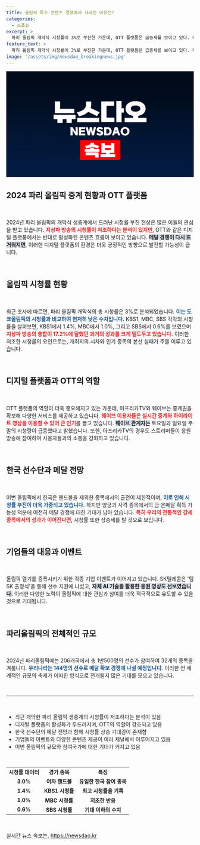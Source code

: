 ```yaml
---
title: 올림픽 특수 콘텐츠 경쟁에서 사라진 이유는?
categories:
  - 스포츠
excerpt: >
  파리 올림픽 개막식 시청률이 3%로 부진한 가운데, OTT 플랫폼은 급증세를 보이고 있다. 메달 소식이 이어지면 온라인 콘텐츠 경쟁이 뜨거워질 전망이다. 대한민국 선수단을 응원하는 각종 이벤트와 기업들의 지원이 올림픽 열기를 끌어올릴 수 있을지 주목된다.
feature_text: >
  파리 올림픽 개막식 시청률이 3%로 부진한 가운데, OTT 플랫폼은 급증세를 보이고 있다. 메달 소식이 이어지면 온라인 콘텐츠 경쟁이 뜨거워질 전망이다. 대한민국 선수단을 응원하는 각종 이벤트와 기업들의 지원이 올림픽 열기를 끌어올릴 수 있을지 주목된다.
image: '/assets/img/newsdao_breakingnews.jpg'
---
```


<p><img src="/assets/img/newsdao_breakingnews.jpg" alt="bookingtag 속보" /></p>

<h2 data-ke-size="size26">2024 파리 올림픽 중계 현황과 OTT 플랫폼</h2>

<p data-ke-size="size16">&nbsp;</p>

<p>2024년 파리 올림픽의 개막식 생중계에서 드러난 시청률 부진 현상은 많은 이들의 관심을 받고 있습니다. <b><span style="color: #ee2323;">지상파 방송의 시청률이 저조하다는 분석이 있지만</span></b>, OTT와 같은 디지털 플랫폼에서는 반대로 활성화된 콘텐츠 흐름이 보이고 있습니다. <b><span style="background-color: #21538527;">메달 경쟁이 다시 뜨거워지면</span></b>, 이러한 디지털 플랫폼의 환경은 더욱 긍정적인 방향으로 발전할 가능성이 큽니다. </p>

<p data-ke-size="size16">&nbsp;</p>

<h2 data-ke-size="size26">올림픽 시청률 현황</h2>

<p data-ke-size="size16">&nbsp;</p>

<p>최근 조사에 따르면, 파리 올림픽 개막식의 총 시청률은 3%로 분석되었습니다. <b><span style="color: #1a5490;">이는 도쿄올림픽의 시청률과 비교하여 현저히 낮은 수치입니다.</span></b> KBS1, MBC, SBS 각각의 시청률을 살펴보면, KBS1에서 1.4%, MBC에서 1.0%, 그리고 SBS에서 0.6%를 보였으며 <b><span style="color: #ee2323;">지상파 방송의 총합이 17.2%에 달했던 과거의 성과를 크게 밑도두고 있습니다.</span></b> 이러한 저조한 시청률의 요인으로는, 개최지의 시차와 인기 종목의 본선 실패가 주를 이루고 있습니다. </p>

<p data-ke-size="size16">&nbsp;</p>

<h2 data-ke-size="size26">디지털 플랫폼과 OTT의 역할</h2>

<p data-ke-size="size16">&nbsp;</p>

<p>OTT 플랫폼의 역할이 더욱 중요해지고 있는 가운데, 아프리카TV와 웨이브는 중계권을 확보해 다양한 서비스를 제공하고 있습니다. <b><span style="color: #ee2323;">웨이브 이용자들은 실시간 중계와 하이라이트 영상을 이용할 수 있어 큰 인기</span></b>를 끌고 있습니다. <b><span style="background-color: #21538527;">웨이브 관계자는</span></b> 토요일과 일요일 주말의 시청량이 급등했다고 밝혔습니다. 또한, 아프리카TV의 경우도 스트리머들이 응원 방송에 참여하며 사용자들과의 소통을 강화하고 있습니다. </p>

<p data-ke-size="size16">&nbsp;</p>

<h2 data-ke-size="size26">한국 선수단과 메달 전망</h2>

<p data-ke-size="size16">&nbsp;</p>

<p>이번 올림픽에서 한국은 핸드볼을 제외한 종목에서의 출전이 제한적이며, <b><span style="color: #1a5490;">이로 인해 시청률 부진이 더욱 가중되고 있습니다.</span></b> 하지만 양궁과 사격 종목에서의 금·은메달 획득 가능성 덕분에 여전히 메달 경쟁에 대한 기대가 남아 있습니다. <b><span style="color: #ee2323;">특히 우리의 전통적인 강세 종목에서의 성과가 이어진다면</span></b>, 시청률 또한 상승세를 탈 것으로 보입니다. </p>

<p data-ke-size="size16">&nbsp;</p>

<h2 data-ke-size="size26">기업들의 대응과 이벤트</h2>

<p data-ke-size="size16">&nbsp;</p>

<p>올림픽 열기를 증폭시키기 위한 각종 기업 이벤트가 이어지고 있습니다. SK텔레콤은 '팀 SK 출정식'을 통해 선수 지원에 나섰고, <b><span style="background-color: #21538527;">자체 AI 기술을 활용한 응원 영상도 선보였습니다.</span></b> 이러한 다양한 노력이 올림픽에 대한 관심과 참여를 더욱 적극적으로 유도할 수 있을 것으로 기대됩니다. </p>

<p data-ke-size="size16">&nbsp;</p>

<h2 data-ke-size="size26">파리올림픽의 전체적인 규모</h2>

<p data-ke-size="size16">&nbsp;</p>

<p>2024년 파리올림픽에는 206개국에서 총 1만500명의 선수가 참여하여 32개의 종목을 겨룹니다. <b><span style="color: #1a5490;">우리나라는 144명의 선수로 메달 확보 경쟁에 나설 예정입니다.</span></b> 이러한 전 세계적인 규모의 축제가 어떠한 방식으로 전개될지 많은 기대를 모으고 있습니다. </p>

<p data-ke-size="size16">&nbsp;</p>

<hr>

<p data-ke-size="size16">&nbsp;</p>

<ul>
   <li>최근 개막한 파리 올림픽 생중계의 시청률이 저조하다는 분석이 있음</li>
   <li>디지털 플랫폼의 활성화가 두드러지며, OTT의 역할이 강조되고 있음</li>
   <li>한국 선수단의 메달 전망과 함께 시청률 상승 기대감이 존재함</li>
   <li>기업들의 이벤트와 다양한 콘텐츠 제공이 여러 채널에서 이루어지고 있음</li>
   <li>이번 올림픽의 규모와 참여국가에 대한 기대가 커지고 있음</li>
</ul>

<p data-ke-size="size16">&nbsp;</p>

<table style="width: 100%; border-collapse: collapse;">
  <tr>
    <td style="text-align: center; height: 17px;"><b>시청률 데이터</b></td>
    <td style="text-align: center; height: 17px;"><b>경기 종목</b></td>
    <td style="text-align: center; height: 17px;"><b>특징</b></td>
  </tr>
  <tr>
    <td style="text-align: center; height: 17px;"><b>3.0%</b></td>
    <td style="text-align: center; height: 17px;"><b>여자 핸드볼</b></td>
    <td style="text-align: center; height: 17px;"><b>유일한 한국 참여 종목</b></td>
  </tr>
  <tr>
    <td style="text-align: center; height: 17px;"><b>1.4%</b></td>
    <td style="text-align: center; height: 17px;"><b>KBS1 시청률</b></td>
    <td style="text-align: center; height: 17px;"><b>최고 시청률을 기록</b></td>
  </tr>
  <tr>
    <td style="text-align: center; height: 17px;"><b>1.0%</b></td>
    <td style="text-align: center; height: 17px;"><b>MBC 시청률</b></td>
    <td style="text-align: center; height: 17px;"><b>저조한 반응</b></td>
  </tr>
  <tr>
    <td style="text-align: center; height: 17px;"><b>0.6%</b></td>
    <td style="text-align: center; height: 17px;"><b>SBS 시청률</b></td>
    <td style="text-align: center; height: 17px;"><b>기대 이하의 수치</b></td>
  </tr>
</table>

<p data-ke-size="size16">&nbsp;</p>
실시간 뉴스 속보는, <a href="https://newsdao.kr" rel="dofollow">https://newsdao.kr</a>


